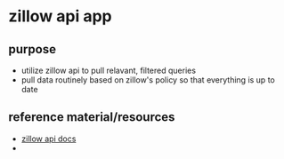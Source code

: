 # zillow api app

## purpose
- utilize zillow api to pull relavant, filtered queries
- pull data routinely based on zillow's policy so that everything is up to date

## reference material/resources
- [zillow api docs](https://www.zillow.com/howto/api/APIOverview.htm)
- 
